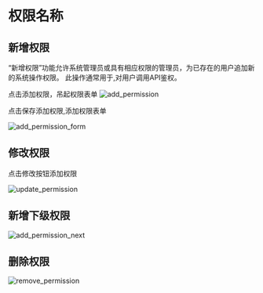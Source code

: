 # 权限名称

## 新增权限

“新增权限”功能允许系统管理员或具有相应权限的管理员，为已存在的用户追加新的系统操作权限。
此操作通常用于,对用户调用API鉴权。

点击添加权限，吊起权限表单
![add_permission](/doc/assets/img/system/permission/add_permission.png)

点击保存添加权限,添加权限表单

![add_permission_form](/doc/assets/img/system/permission/add_permission_form.png)

## 修改权限

点击修改按钮添加权限

![update_permission](/doc/assets/img/system/permission/update_permission.png)

## 新增下级权限

![add_permission_next](/doc/assets/img/system/permission/add_permission_next.png)

## 删除权限

![remove_permission](/doc/assets/img/system/permission/remove_permission.png)